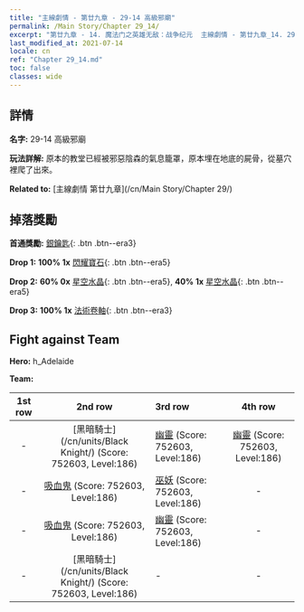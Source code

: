 ```yaml
---
title: "主線劇情 - 第廿九章 - 29-14 高級邪廟"
permalink: /Main Story/Chapter 29_14/
excerpt: "第廿九章 - 14. 魔法门之英雄无敌：战争纪元  主線劇情 - 第廿九章_14. 29-14 高級邪廟"
last_modified_at: 2021-07-14
locale: cn
ref: "Chapter 29_14.md"
toc: false
classes: wide
---
```


## 詳情

 **名字:** 29-14 高級邪廟

 **玩法詳解:** 原本的教堂已經被邪惡陰森的氣息籠罩，原本埋在地底的屍骨，從墓穴裡爬了出來。

 **Related to:** [主線劇情 第廿九章](/cn/Main Story/Chapter 29/)

## 掉落獎勵

 **首通獎勵:** [銀鑰匙](/cn/Items/con_693/){: .btn .btn--era3}

 **Drop 1:** **100% 1x** [閃耀寶石](/cn/Items/mat_100/){: .btn .btn--era5}

 **Drop 2:** **60% 0x** [星空水晶](/cn/Items/mat_94/){: .btn .btn--era5}, **40% 1x** [星空水晶](/cn/Items/mat_94/){: .btn .btn--era5}

 **Drop 3:** **100% 1x** [法術卷軸](/cn/Items/con_694/){: .btn .btn--era3}


## Fight against Team
 **Hero:** h_Adelaide

 **Team:**


  | 1st row | 2nd row | 3rd row | 4th row |
  |:----:|:----:|:----|:----:|
  | - | [黑暗騎士](/cn/units/Black Knight/) (Score: 752603, Level:186)  | [幽靈](/cn/units/Wight/) (Score: 752603, Level:186)  | [幽靈](/cn/units/Wight/) (Score: 752603, Level:186)  |
  | - | [吸血鬼](/cn/units/Vampire/) (Score: 752603, Level:186)  | [巫妖](/cn/units/Lich/) (Score: 752603, Level:186)  | - |
  | - | [吸血鬼](/cn/units/Vampire/) (Score: 752603, Level:186)  | [幽靈](/cn/units/Wight/) (Score: 752603, Level:186)  | - |
  | - | [黑暗騎士](/cn/units/Black Knight/) (Score: 752603, Level:186)  | - | - |


